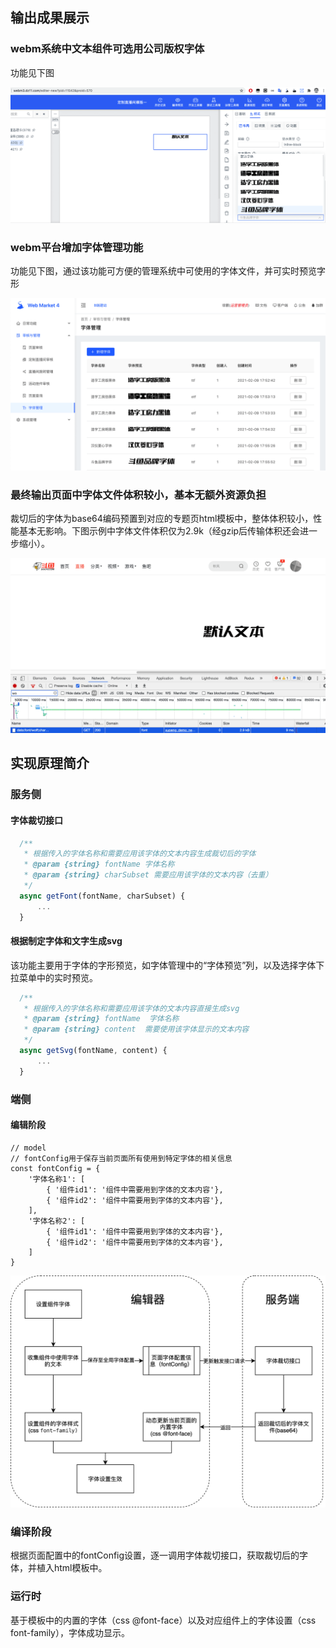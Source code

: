 ## 输出成果展示

### webm系统中文本组件可选用公司版权字体

功能见下图


![/imgs/42363303ce86a5926049791ae8bd0376_MD5.png](../imgs/42363303ce86a5926049791ae8bd0376_MD5.png)


### webm平台增加字体管理功能
功能见下图，通过该功能可方便的管理系统中可使用的字体文件，并可实时预览字形

![/imgs/e3cdaac2f964a39760293bc6549b3a36_MD5.png](../imgs/e3cdaac2f964a39760293bc6549b3a36_MD5.png)

### 最终输出页面中字体文件体积较小，基本无额外资源负担

裁切后的字体为base64编码预置到对应的专题页html模板中，整体体积较小，性能基本无影响。下图示例中字体文件体积仅为2.9k（经gzip后传输体积还会进一步缩小）。


![/imgs/85a12e7d43e55d69e8bf6d0088b46266_MD5.png](../imgs/85a12e7d43e55d69e8bf6d0088b46266_MD5.png)

## 实现原理简介

### 服务侧

#### 字体裁切接口

``` javascript 
  /**
   * 根据传入的字体名称和需要应用该字体的文本内容生成裁切后的字体
   * @param {string} fontName 字体名称
   * @param {string} charSubset 需要应用该字体的文本内容（去重）
   */
  async getFont(fontName, charSubset) {
      ...
  }
``` 



#### 根据制定字体和文字生成svg
该功能主要用于字体的字形预览，如字体管理中的“字体预览”列，以及选择字体下拉菜单中的实时预览。
``` javascript 
  /**
   * 根据传入的字体名称和需要应用该字体的文本内容直接生成svg
   * @param {string} fontName  字体名称
   * @param {string} content  需要使用该字体显示的文本内容
   */
  async getSvg(fontName, content) {
      ...
  }
``` 

### 端侧

#### 编辑阶段

``` 
// model
// fontConfig用于保存当前页面所有使用到特定字体的相关信息
const fontConfig = {
	'字体名称1': [
    	{ '组件id1': '组件中需要用到字体的文本内容'},
        { '组件id2': '组件中需要用到字体的文本内容'},
    ],
    '字体名称2': [
    	{ '组件id1': '组件中需要用到字体的文本内容'},
        { '组件id2': '组件中需要用到字体的文本内容'},
    ]
} 
``` 


![/imgs/2f1481b198161de64616fd131f814c33_MD5.png](../imgs/2f1481b198161de64616fd131f814c33_MD5.png)


### 编译阶段

根据页面配置中的fontConfig设置，逐一调用字体裁切接口，获取裁切后的字体，并植入html模板中。

### 运行时

基于模板中的内置的字体（css @font-face）以及对应组件上的字体设置（css font-family），字体成功显示。


